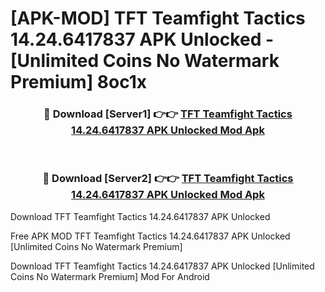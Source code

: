 # [APK-MOD] TFT  Teamfight Tactics 14.24.6417837 APK Unlocked - [Unlimited Coins No Watermark Premium] 8oc1x



<div align="center">
<h3>🔴 Download [Server1] 👉👉 <a href="https://momento.my/?title=TFT__Teamfight_Tactics_14.24.6417837_APK_Unlocked">TFT  Teamfight Tactics 14.24.6417837 APK Unlocked Mod Apk</a></h3><br>

<h3>🔴 Download [Server2] 👉👉 <a href="https://momento.my/?title=TFT__Teamfight_Tactics_14.24.6417837_APK_Unlocked">TFT  Teamfight Tactics 14.24.6417837 APK Unlocked Mod Apk</a></h3>
</div>



Download TFT  Teamfight Tactics 14.24.6417837 APK Unlocked 

Free APK MOD TFT  Teamfight Tactics 14.24.6417837 APK Unlocked [Unlimited Coins No Watermark Premium]

Download TFT  Teamfight Tactics 14.24.6417837 APK Unlocked [Unlimited Coins No Watermark Premium] Mod For Android
